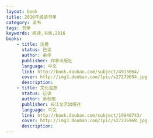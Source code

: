 ```yaml
---
layout: book
title: 2016年阅读书单
category: 读书
tags: 书单
keywords: 阅读,书单,2016
books: 
    - title: 活着
      status: 已读
      author: 余华
      publisher: 作家出版社
      language: 中文
      link: http://book.douban.com/subject/4913064/
      cover: http://img3.douban.com/lpic/s27279654.jpg
      description: 
    - title: 文化苦旅
      status: 已读
      author: 余秋雨 
      publisher: 长江文艺出版社
      language: 中文
      link: http://book.douban.com/subject/19940743/
      cover: http://img3.douban.com/lpic/s27226968.jpg
      description: 
---
```



